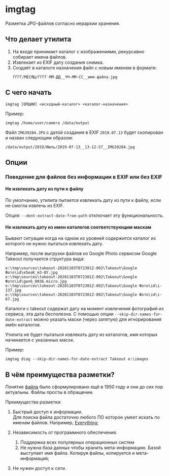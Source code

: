 # imgtag

Разметка JPG-файлов согласно иерархии хранения.

## Что делает утилита

1. На входе принимает каталог с изображениями, рекурсивно собирает имена файлов.
2. Извлекает из EXIF дату создания снимка.
3. Создаёт в каталоге назначения файл с новым именем в формате:
   ```
   ГГГГ/МЕСЯЦ/ГГГГ-ММ-ДД__ЧЧ-ММ-СС__имя-файла.jpg
   ```

## С чего начать

```
imgtag [ОПЦИИ] <исходный-каталог> <каталог-назначения>
```

Пример:

```
imgtag /home/user/camera /data/output
```

Файл `IMG39284.JPG` с датой создания в EXIF `2019.07.13` будет скопирован и назван следующим образом:

```
/data/output/2019/Июль/2019-07-13__13-12-57__IMG39284.jpg
```

## Опции

### Поведение для файлов без информации в EXIF или без EXIF

#### Не извлекать дату из пути к файлу

По умолчанию, утилита пытается извлекать дату из пути к файлу, если не смогла извлечь из EXIF.

Опция: `--dont-extract-date-from-path` отключает эту функциональность.

#### Не извлекать дату из имен каталогов соответствующим маскам

Бывают ситуации когда на одном из уровней содержится каталог из которого не нужно пытаться извлекать дату.

Например, после выгрузки файлов из Google Photo сервисом Google Takeout получается структура вида:

```
e:\tmp\sources\takeout-20201103T072301Z-002\Takeout\Google Фото\id\e5eaK_m3-8Y.jpg
e:\tmp\sources\takeout-20201103T072301Z-002\Takeout\Google Фото\id\gen6_0036.micro.jpg
e:\tmp\sources\takeout-20201103T072301Z-002\Takeout\Google Фото\id\i-137.jpg
e:\tmp\sources\takeout-20201103T072301Z-002\Takeout\Google Фото\id\i-67.jpg
```

Каталоги с takeout содержат дату на момент извлечения фотографий из сервиса, эта дата бесполезна. С помощью опции
`--skip-dir-names-for-date-extract` можно указать маски (через запятую) для игнорирования имён каталогов.

Утилита не будет пытаться извлекать дату из каталогов, имя которых начинается с указанных масок. 

Пример:
```
imgtag diag --skip-dir-names-for-date-extract Takeout e:\images
```

## В чём преимущества разметки?

Понятие [файла](https://ru.wikipedia.org/wiki/%D0%A4%D0%B0%D0%B9%D0%BB) было сформулировано ещё в 1950 году и 
они до сих пор актуальны. Файлы просты в обращении.

Преимущества разметки:

1. Быстрый доступ к информации.  
   Для поиска файла достаточно любого ПО которое умеет искать по именам файлов. Например, [Everything](https://www.voidtools.com/ru-ru/);
   
2. Независимость от программного обеспечения.  
   1. Поддержка всех популярных операционных систем
   2. Не нужна база данных чтобы хранить мета-информацию. Базой выступает имя файла. Копируя файлы, копируется и мета-информация;
   
3. Не нужен доступ к сети.
